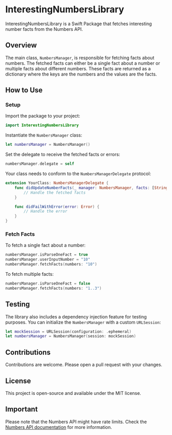 # InterestingNumbersLibrary

InterestingNumbersLibrary is a Swift Package that fetches interesting number facts from the Numbers API.

## Overview

The main class, `NumbersManager`, is responsible for fetching facts about numbers. The fetched facts can either be a single fact about a number or multiple facts about different numbers. These facts are returned as a dictionary where the keys are the numbers and the values are the facts.

## How to Use

### Setup

Import the package to your project:

```swift
import InterestingNumbersLibrary
```

Instantiate the `NumbersManager` class:

```swift
let numbersManager = NumbersManager()
```

Set the delegate to receive the fetched facts or errors:

```swift
numbersManager.delegate = self
```

Your class needs to conform to the `NumbersManagerDelegate` protocol:

```swift
extension YourClass: NumbersManagerDelegate {
    func didUpdateNumberFacts(_ manager: NumbersManager, facts: [String: String]) {
        // Handle the fetched facts
    }

    func didFailWithError(error: Error) {
        // Handle the error
    }
}
```

### Fetch Facts

To fetch a single fact about a number:

```swift
numbersManager.isParseOneFact = true
numbersManager.userInputNumber = "10"
numbersManager.fetchFacts(numbers: "10")
```

To fetch multiple facts:

```swift
numbersManager.isParseOneFact = false
numbersManager.fetchFacts(numbers: "1..3")
```

## Testing

The library also includes a dependency injection feature for testing purposes. You can initialize the `NumbersManager` with a custom `URLSession`:

```swift
let mockSession = URLSession(configuration: .ephemeral)
let numbersManager = NumbersManager(session: mockSession)
```

## Contributions

Contributions are welcome. Please open a pull request with your changes.

## License

This project is open-source and available under the MIT license.

## Important

Please note that the Numbers API might have rate limits. Check the [Numbers API documentation](http://numbersapi.com/) for more information.
